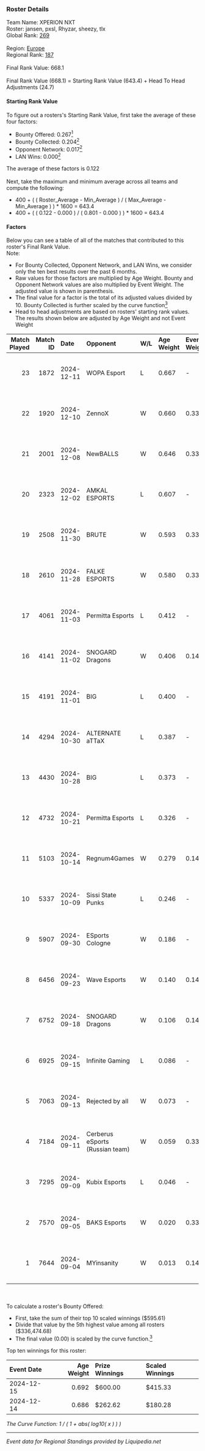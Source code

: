 ### Roster Details<br />
Team Name: XPERION NXT<br />
Roster: jansen, pxsl, Rhyzar, sheezy, tlx<br />
Global Rank: [269](../standings_global.md)<br />
<br />
Region: [Europe]( ../standings_europe.md)<br />
Regional Rank: [187]( ../standings_europe.md)<br />
<br />
Final Rank Value:  668.1<br />
<br />
Final Rank Value (668.1) = Starting Rank Value (643.4) + Head To Head Adjustments (24.7)<br />

#### Starting Rank Value<br />
To figure out a rosters's Starting Rank Value, first take the average of these four factors:<br />
- Bounty Offered: 0.267[<sup>1</sup>](#table2)
- Bounty Collected: 0.204[<sup>2</sup>](#table1)
- Opponent Network: 0.017[<sup>2</sup>](#table1)
- LAN Wins: 0.000[<sup>2</sup>](#table1)

The average of these factors is 0.122<br />
<br />
Next, take the maximum and minimum average across all teams and compute the following:<br />
- 400 + ( ( Roster_Average - Min_Average ) / ( Max_Average - Min_Average ) ) * 1600 = 643.4
- 400 + ( ( 0.122 - 0.000 ) / ( 0.801 - 0.000 ) ) * 1600 = 643.4


#### Factors<br />
Below you can see a table of all of the matches that contributed to this roster's Final Rank Value.<br />
Note:<br />

- For Bounty Collected, Opponent Network, and LAN Wins, we consider only the ten best results over the past 6 months.
- Raw values for those factors are multiplied by Age Weight. Bounty and Opponent Network values are also multiplied by Event Weight. The adjusted value is shown in parenthesis.
- The final value for a factor is the total of its adjusted values divided by 10. Bounty Collected is further scaled by the curve function[<sup>3</sup>](#curveFunction)
- Head to head adjustments are based on rosters' starting rank values. The results shown below are adjusted by Age Weight and not Event Weight
<span id="table1"></span><br />


| Match Played | Match ID | Date       | Opponent                        | W/L | Age Weight | Event Weight | Bounty Collected | Opponent Network | LAN Wins  | H2H Adj. | Roster                            |
| -: | -: | :- | :- | :- | :- | :- | :- | :- | :- | -: | :- |
|           23 |     1872 | 2024-12-11 | WOPA Esport                     | L   | 0.667      | -            | -                | -                | -         |    -6.16 | jansen, pxsl, Rhyzar, sheezy, tlx |
|           22 |     1920 | 2024-12-10 | ZennoX                          | W   | 0.660      | 0.333        | 0.001 (0.000)    | 0.085 (0.019)    | 0 (0.000) |    10.38 | jansen, pxsl, Rhyzar, sheezy, tlx |
|           21 |     2001 | 2024-12-08 | NewBALLS                        | W   | 0.646      | 0.333        | 0.001 (0.000)    | 0.272 (0.059)    | 0 (0.000) |    10.58 | jansen, pxsl, Rhyzar, sheezy, tlx |
|           20 |     2323 | 2024-12-02 | AMKAL ESPORTS                   | L   | 0.607      | -            | -                | -                | -         |    -5.77 | jansen, pxsl, Rhyzar, sheezy, tlx |
|           19 |     2508 | 2024-11-30 | BRUTE                           | W   | 0.593      | 0.333        | 0.004 (0.001)    | 0.345 (0.068)    | 0 (0.000) |    10.96 | jansen, pxsl, Rhyzar, sheezy, tlx |
|           18 |     2610 | 2024-11-28 | FALKE ESPORTS                   | W   | 0.580      | 0.333        | 0.000 (0.000)    | 0.042 (0.008)    | 0 (0.000) |     3.90 | jansen, pxsl, Rhyzar, sheezy, tlx |
|           17 |     4061 | 2024-11-03 | Permitta Esports                | L   | 0.412      | -            | -                | -                | -         |    -3.89 | jansen, pxsl, Rhyzar, sheezy, tlx |
|           16 |     4141 | 2024-11-02 | SNOGARD Dragons                 | W   | 0.406      | 0.143        | 0.000 (0.000)    | 0.039 (0.002)    | 0 (0.000) |     5.40 | jansen, pxsl, Rhyzar, sheezy, tlx |
|           15 |     4191 | 2024-11-01 | BIG                             | L   | 0.400      | -            | -                | -                | -         |    -0.11 | jansen, pxsl, Rhyzar, sheezy, tlx |
|           14 |     4294 | 2024-10-30 | ALTERNATE aTTaX                 | L   | 0.387      | -            | -                | -                | -         |    -2.30 | jansen, pxsl, Rhyzar, sheezy, tlx |
|           13 |     4430 | 2024-10-28 | BIG                             | L   | 0.373      | -            | -                | -                | -         |    -0.10 | jansen, pxsl, Rhyzar, sheezy, tlx |
|           12 |     4732 | 2024-10-21 | Permitta Esports                | L   | 0.326      | -            | -                | -                | -         |    -3.20 | jansen, pxsl, Rhyzar, sheezy, tlx |
|           11 |     5103 | 2024-10-14 | Regnum4Games                    | W   | 0.279      | 0.143        | 0.002 (0.000)    | 0.115 (0.005)    | 0 (0.000) |     4.12 | jansen, pxsl, Rhyzar, sheezy, tlx |
|           10 |     5337 | 2024-10-09 | Sissi State Punks               | L   | 0.246      | -            | -                | -                | -         |    -4.34 | jansen, pxsl, Rhyzar, sheezy, tlx |
|            9 |     5907 | 2024-09-30 | ESports Cologne                 | W   | 0.186      | -            | -                | -                | 0 (0.000) |     1.60 | jansen, pxsl, Rhyzar, sheezy, tlx |
|            8 |     6456 | 2024-09-23 | Wave Esports                    | W   | 0.140      | 0.143        | 0.001 (0.000)    | 0.113 (0.002)    | 0 (0.000) |     2.11 | jansen, pxsl, Rhyzar, sheezy, tlx |
|            7 |     6752 | 2024-09-18 | SNOGARD Dragons                 | W   | 0.106      | 0.143        | 0.000 (0.000)    | 0.039 (0.001)    | 0 (0.000) |     1.45 | jansen, pxsl, Rhyzar, sheezy, tlx |
|            6 |     6925 | 2024-09-15 | Infinite Gaming                 | L   | 0.086      | -            | -                | -                | -         |    -1.57 | jansen, pxsl, Rhyzar, sheezy, tlx |
|            5 |     7063 | 2024-09-13 | Rejected by all                 | W   | 0.073      | -            | -                | -                | 0 (0.000) |     0.63 | jansen, pxsl, Rhyzar, sheezy, tlx |
|            4 |     7184 | 2024-09-11 | Cerberus eSports (Russian team) | W   | 0.059      | 0.333        | 0.000 (0.000)    | 0.081 (0.002)    | -         |     0.81 | jansen, pxsl, Rhyzar, sheezy, tlx |
|            3 |     7295 | 2024-09-09 | Kubix Esports                   | L   | 0.046      | -            | -                | -                | -         |    -0.24 | jansen, pxsl, Rhyzar, sheezy, tlx |
|            2 |     7570 | 2024-09-05 | BAKS Esports                    | W   | 0.020      | 0.333        | -                | 0.153 (0.001)    | -         |     0.21 | jansen, pxsl, Rhyzar, sheezy, tlx |
|            1 |     7644 | 2024-09-04 | MYinsanity                      | W   | 0.013      | 0.143        | 0.002 (0.000)    | -                | -         |     0.22 | jansen, pxsl, Rhyzar, sheezy, tlx |

<br />
<span id="table2"></span><br />
To calculate a roster's Bounty Offered:<br />

- First, take the sum of their top 10 scaled winnings ($595.61)
- Divide that value by the 5th highest value among all rosters ($336,474.68)
- The final value (0.00) is scaled by the curve function.[<sup>3</sup>](#curveFunction)

Top ten winnings for this roster:<br />

| Event Date | Age Weight | Prize Winnings | Scaled Winnings |
| :- | -: | :- | :- |
| 2024-12-15 |      0.692 | $600.00        | $415.33         |
| 2024-12-14 |      0.686 | $262.62        | $180.28         |


<span id="curveFunction"></span>_The Curve Function: 1 / ( 1 + abs( log10( x ) ) )_<br />

---
_Event data for Regional Standings provided by Liquipedia.net_<br />
